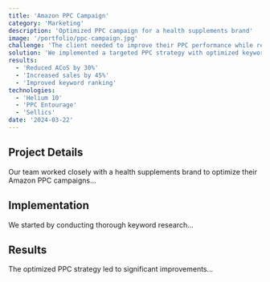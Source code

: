 ```yaml
---
title: 'Amazon PPC Campaign'
category: 'Marketing'
description: 'Optimized PPC campaign for a health supplements brand'
image: '/portfolio/ppc-campaign.jpg'
challenge: 'The client needed to improve their PPC performance while reducing ACoS.'
solution: 'We implemented a targeted PPC strategy with optimized keyword research and bid management.'
results:
  - 'Reduced ACoS by 30%'
  - 'Increased sales by 45%'
  - 'Improved keyword ranking'
technologies:
  - 'Helium 10'
  - 'PPC Entourage'
  - 'Sellics'
date: '2024-03-22'
---
```


## Project Details

Our team worked closely with a health supplements brand to optimize their Amazon PPC campaigns...

## Implementation

We started by conducting thorough keyword research...

## Results

The optimized PPC strategy led to significant improvements... 